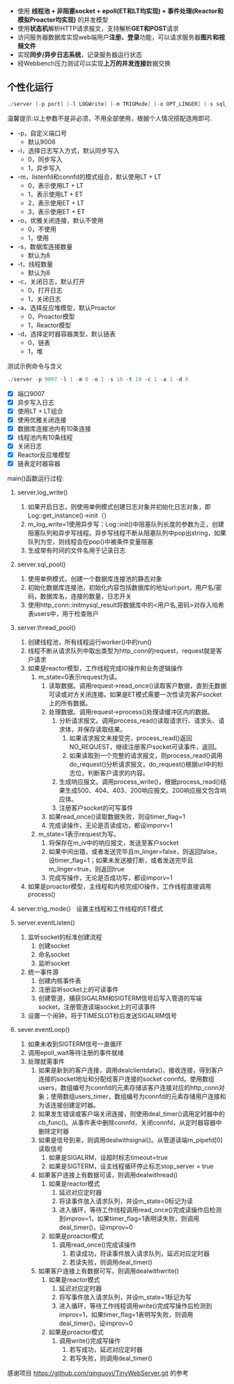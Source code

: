 * 使用 **线程池 + 非阻塞socket + epoll(ET和LT均实现) + 事件处理(Reactor和模拟Proactor均实现)** 的并发模型
* 使用**状态机**解析HTTP请求报文，支持解析**GET和POST**请求
* 访问服务器数据库实现web端用户**注册、登录**功能，可以请求服务器**图片和视频文件**
* 实现**同步/异步日志系统**，记录服务器运行状态
* 经Webbench压力测试可以实现**上万的并发连接**数据交换

个性化运行
------

```C++
./server [-p port] [-l LOGWrite] [-m TRIGMode] [-o OPT_LINGER] [-s sql_num] [-t thread_num] [-c close_log] [-a actor_model] [-d container_type]
```

温馨提示:以上参数不是非必须，不用全部使用，根据个人情况搭配选用即可.

* -p，自定义端口号
	* 默认9006
* -l，选择日志写入方式，默认同步写入
	* 0，同步写入
	* 1，异步写入
* -m，listenfd和connfd的模式组合，默认使用LT + LT
	* 0，表示使用LT + LT
	* 1，表示使用LT + ET
    * 2，表示使用ET + LT
    * 3，表示使用ET + ET
* -o，优雅关闭连接，默认不使用
	* 0，不使用
	* 1，使用
* -s，数据库连接数量
	* 默认为8
* -t，线程数量
	* 默认为8
* -c，关闭日志，默认打开
	* 0，打开日志
	* 1，关闭日志
* -a，选择反应堆模型，默认Proactor
	* 0，Proactor模型
	* 1，Reactor模型
* -d，选择定时器容器类型，默认链表
	* 0，链表
	* 1，堆

测试示例命令与含义

```C++
./server -p 9007 -l 1 -m 0 -o 1 -s 10 -t 10 -c 1 -a 1 -d 0
```

- [x] 端口9007
- [x] 异步写入日志
- [x] 使用LT + LT组合
- [x] 使用优雅关闭连接
- [x] 数据库连接池内有10条连接
- [x] 线程池内有10条线程
- [x] 关闭日志
- [x] Reactor反应堆模型
- [x] 链表定时器容器

main()函数运行过程:
1. server.log_write()
    1. 如果开启日志，则使用单例模式创建日志对象并初始化日志对象，即Log::get_instance()->init（）
    2. m_log_write=1使用异步写：Log::init()中阻塞队列长度的参数为正，创建阻塞队列和异步写线程。异步写线程不断从阻塞队列中pop出string，如果队列为空，则线程会在pop()中被条件变量阻塞
    3. 生成带有时间的文件名用于记录日志
2. server.sql_pool()
    1. 使用单例模式，创建一个数据库连接池的静态对象
    2. 初始化数据库连接池，初始化内容包括数据库的地址url:port，用户名/密码，数据库名，连接的数量，日志开关
    3. 使用http_conn::initmysql_result将数据库中的<用户名,密码>对存入哈希表users中，用于检查账户
3. server.thread_pool()
    1. 创建线程池，所有线程运行worker()中的run()
    2. 线程不断从请求队列中取出类型为http_conn的request，request就是客户请求
    3. 如果是reactor模型，工作线程完成IO操作和业务逻辑操作
        1. m_state=0表示request为读。
            1. 读取数据。调用request->read_once()读取客户数据，直到无数据可读或对方关闭连接。如果是ET模式需要一次性读完客户socket上的所有数据。
            2. 处理数据。调用request->process()处理读缓冲区内的数据。
                1. 分析请求报文。调用process_read()读取请求行、请求头、请求体，并保存读取结果。
                    1. 如果请求报文未接受完，process_read()返回NO_REQUEST，继续注册客户socket可读事件，返回。
                    2. 如果读取到一个完整的请求报文，则process_read()调用do_request()分析请求报文，do_request()根据url中的标志位，判断客户请求的内容。
                2. 生成响应报文。调用process_write()，根据process_read()结果生成500、404、403、200响应报文。200响应报文包含响应体。
                3. 注册客户socket的可写事件
            3. 如果read_once()读取数据失败，则设timer_flag=1
            4. 完成读操作，无论是否读成功，都设imporv=1
        2. m_state=1表示request为写。
            1. 将保存在m_iv中的响应报文，发送至客户socket
            2. 如果中间出错，或者发送完毕且m_linger=false，则返回false，设timer_flag=1；如果未发送被打断，或者发送完毕且m_linger=true，则返回true
            3. 完成写操作，无论是否成功写，都设imporv=1
    4. 如果是proactor模型，主线程和内核完成IO操作，工作线程直接调用process()

4. server.trig_mode(）
	设置主线程和工作线程的ET模式

5. server.eventListen()
    1. 监听socket的标准创建流程
        1. 创建socket
        2. 命名socket
        3. 监听socket
    2. 统一事件源
        1. 创建内核事件表
        2. 注册监听socket上的可读事件
        3. 创建管道，捕获SIGALRM和SIGTERM信号后写入管道的写端socket，注册管道读端socket上的可读事件
    3. 设置一个闹钟，将于TIMESLOT秒后发送SIGALRM信号

6. sever.eventLoop()
    1. 如果未收到SIGTERM信号一直循环
    2. 调用epoll_wait等待注册的事件就绪
    3. 处理就需事件
        1. 如果是新到的客户连接，调用dealclientdata()，接收连接，得到客户连接的socket地址和分配给客户连接的socket connfd。使用数组users，数组编号为connfd的元素存储该客户连接对应的http_conn对象；使用数组users_timer，数组编号为connfd的元素存储用户连接和为该连接创建定时器。
        2. 如果发生错误或客户端关闭连接，则使用deal_timer()调用定时器中的cb_func()。从事件表中删除connfd，关闭connfd，从定时器容器中删除定时器
        3. 如果是信号到来，则调用dealwithsignal()。从管道读端m_pipefd[0]读取信号
            1. 如果是SIGALRM，设超时标志timeout=true
            2. 如果是SIGTERM，设主线程循环停止标志stop_server = true
        4. 如果客户连接上有数据可读，则调用dealwithread()
            1. 如果是reactor模式
                1. 延迟对应定时器
                2. 将读事件放入请求队列，并设m_state=0标记为读
                3. 进入循环，等待工作线程调用read_once()完成读操作后检测到improv=1，如果timer_flag=1表明读失败，则调用deal_timer()，设improv=0
            2. 如果是proactor模式
                1. 调用read_once()完成读操作
                    1. 若读成功，将读事件放入请求队列，延迟对应定时器
                    2. 若读失败，则调用deal_timer()
        5. 如果客户连接上有数据可写，则调用dealwithwrite()
            1. 如果是reactor模式
                1. 延迟对应定时器
                2. 将写事件放入请求队列，并设m_state=1标记为写
                3. 进入循环，等待工作线程调用write()完成写操作后检测到improv=1，如果timer_flag=1表明写失败，则调用deal_timer()，设improv=0
            2. 如果是proactor模式
                1. 调用write()完成写操作
                    1. 若写成功，延迟对应定时器
                    2. 若写失败，则调用deal_timer()

感谢项目 https://github.com/qinguoyi/TinyWebServer.git 的参考